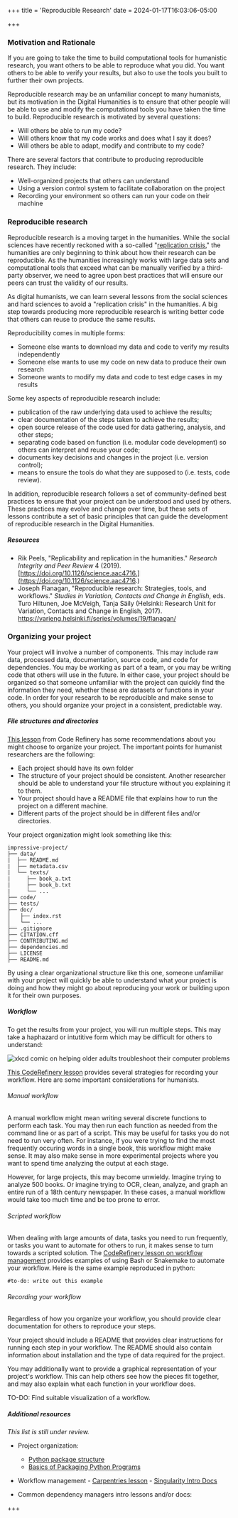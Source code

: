 +++
title = 'Reproducible Research'
date = 2024-01-17T16:03:06-05:00

+++
### Motivation and Rationale

If you are going to take the time to build computational tools for humanistic research, you want others to be able to reproduce what you did. You want others to be able to verify your results, but also to use the tools you built to further their own projects.

Reproducible research may be an unfamiliar concept to many humanists, but its motivation in the Digital Humanities is to ensure that other people will be able to use and modify the computational tools you have taken the time to build. Reproducible research is motivated by several questions:

- Will others be able to run my code?
- Will others know that my code works and does what I say it does?
- Will others be able to adapt, modify and contribute to my code?

There are several factors that contribute to producing reproducible research. They include:

- Well-organized projects that others can understand
- Using a version control system to facilitate collaboration on the project
- Recording your environment so others can run your code on their machine

### Reproducible research

Reproducible research is a moving target in the humanities. While the social sciences have recently reckoned with a so-called "[replication crisis](https://en.wikipedia.org/wiki/Replication_crisis)," the humanities are only beginning to think about how their research can be reproducible. As the humanities increasingly works with large data sets and computational tools that exceed what can be manually verified by a third-party observer, we need to agree upon best practices that will ensure our peers can trust the validity of our results.

As digital humanists, we can learn several lessons from the social sciences and hard sciences to avoid a "replication crisis" in the humanities. A big step towards producing more reproducible research is writing better code that others can reuse to produce the same results. 

Reproducibility comes in multiple forms:

- Someone else wants to download my data and code to verify my results independently
- Someone else wants to use my code on new data to produce their own research
- Someone wants to modify my data and code to test edge cases in my results

Some key aspects of reproducible research include:

- publication of the raw underlying data used to achieve the results;
- clear documentation of the steps taken to achieve the results;
- open source release of the code used for data gathering, analysis, and other steps;
- separating code based on function (i.e. modular code development) so others can interpret and reuse your code;
- documents key decisions and changes in the project (i.e. version control);
- means to ensure the tools do what they are supposed to (i.e. tests, code review).

In addition, reproducible research follows a set of community-defined best practices to ensure that your project can be understood and used by others. These practices may evolve and change over time, but these sets of lessons contribute a set of basic principles that can guide the development of reproducible research in the Digital Humanities.

##### Resources

- Rik Peels, "Replicability and replication in the humanities." _Research Integrity and Peer Review_ 4 (2019). [https://doi.org/10.1126/science.aac4716.](https://doi.org/10.1126/science.aac4716.)
- Joseph Flanagan, "Reproducible research: Strategies, tools, and workflows." _Studies in Variation, Contacts and Change in English_, eds. Turo Hiltunen, Joe McVeigh, Tanja Säily (Helsinki: Research Unit for Variation, Contacts and Change in English, 2017). <https://varieng.helsinki.fi/series/volumes/19/flanagan/>

### Organizing your project

Your project will involve a number of components. This may include raw data, processed data, documentation, source code, and code for dependencies. You may be working as part of a team, or you may be writing code that others will use in the future. In either case, your project should be organized so that someone unfamiliar with the project can quickly find the information they need, whether these are datasets or functions in your code. In order for your research to be reproducible and make sense to others, you should organize your project in a consistent, predictable way.

##### File structures and directories

[This lesson](https://coderefinery.github.io/reproducible-research/organizing-projects/) from Code Refinery has some recommendations about you might choose to organize your project. The important points for humanist researchers are the following:

- Each project should have its own folder
- The structure of your project should be consistent. Another researcher should be able to understand your file structure without you explaining it to them.
- Your project should have a README file that explains how to run the project on a different machine.
- Different parts of the project should be in different files and/or directories.

Your project organization might look something like this:

```
impressive-project/
├── data/
|  ├── README.md
|  ├── metadata.csv
|  └── texts/
|     ├── book_a.txt
|     ├── book_b.txt
|     └── ...
├── code/
├── tests/
├── doc/
│   ├── index.rst
│   └── ...
├── .gitignore
├── CITATION.cff
├── CONTRIBUTING.md
├── dependencies.md
├── LICENSE
├── README.md
```

By using a clear organizational structure like this one, someone unfamiliar with your project will quickly be able to understand what your project is doing and how they might go about reproducing your work or building upon it for their own purposes.

##### Workflow

To get the results from your project, you will run multiple steps. This may take a haphazard or intutitive form which may be difficult for others to understand:

![xkcd comic on helping older adults troubleshoot their computer problems](https://imgs.xkcd.com/comics/tech_support_cheat_sheet.png)

[This CodeRefinery lesson](https://coderefinery.github.io/reproducible-research/workflow-management/) provides several strategies for recording your workflow. Here are some important considerations for humanists.

###### Manual workflow

A manual workflow might mean writing several discrete functions to perform each task. You may then run each function as needed from the command line or as part of a script. This may be useful for tasks you do not need to run very often. For instance, if you were trying to find the most frequently occuring words in a single book, this workflow might make sense. It may also make sense in more experimental projects where you want to spend time analyzing the output at each stage.

However, for large projects, this may become unwieldy. Imagine trying to analyze 500 books. Or imagine trying to OCR, clean, analyze, and graph an entire run of a 18th century newspaper. In these cases, a manual workflow would take too much time and be too prone to error.

###### Scripted workflow

When dealing with large amounts of data, tasks you need to run frequently, or tasks you want to automate for others to run, it makes sense to turn towards a scripted solution. The [CodeRefinery lesson on workflow management](https://coderefinery.github.io/reproducible-research/workflow-management/) provides examples of using Bash or Snakemake to automate your workflow. Here is the same example reproduced in python:

```
#to-do: write out this example
```

###### Recording your workflow

Regardless of how you organize your workflow, you should provide clear documentation for others to reproduce your steps.

Your project should include a README that provides clear instructions for running each step in your workflow. The README should also contain information about installation and the type of data required for the project.

You may additionally want to provide a graphical representation of your project's workflow. This can help others see how the pieces fit together, and may also explain what each function in your workflow does.

TO-DO: Find suitable visualization of a workflow.

##### Additional resources

_This list is still under review._
- Project organization:
  - [Python package structure](https://py-pkgs.org/04-package-structure)
  - [Basics of Packaging Python Programs](https://kyleniemeyer.github.io/research-software-dev-modules/module-packaging/)
- Workflow management
      -  [Carpentries lesson](https://carpentries-incubator.github.io/singularity-introduction/")
      -  [Singularity Intro Docs](https://carpentries-incubator.github.io/singularity-introduction/)

- Common dependency managers intro lessons and/or docs:

+++
